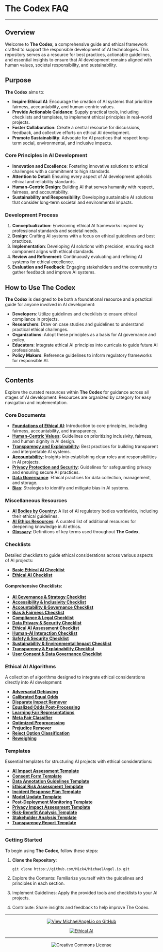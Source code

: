 # The Codex FAQ

---

## Overview

Welcome to **The Codex**, a comprehensive guide and ethical framework crafted to support the responsible development of AI technologies. This repository serves as a resource for best practices, actionable guidelines, and essential insights to ensure that AI development remains aligned with human values, societal responsibility, and sustainability.

## Purpose

**The Codex** aims to:

- **Inspire Ethical AI**: Encourage the creation of AI systems that prioritize fairness, accountability, and human-centric values.
- **Provide Actionable Guidance**: Supply practical tools, including checklists and templates, to implement ethical principles in real-world projects.
- **Foster Collaboration**: Create a central resource for discussions, feedback, and collective efforts on ethical AI development.
- **Promote Sustainability**: Advocate for AI practices that respect long-term social, environmental, and inclusive impacts.

### Core Principles in AI Development

- **Innovation and Excellence**: Fostering innovative solutions to ethical challenges with a commitment to high standards.
- **Attention to Detail**: Ensuring every aspect of AI development upholds ethical and reliability standards.
- **Human-Centric Design**: Building AI that serves humanity with respect, fairness, and accountability.
- **Sustainability and Responsibility**: Developing sustainable AI solutions that consider long-term societal and environmental impacts.

### Development Process

1. **Conceptualization**: Envisioning ethical AI frameworks inspired by professional standards and societal needs.
2. **Design**: Crafting AI systems with a focus on ethical guidelines and best practices.
3. **Implementation**: Developing AI solutions with precision, ensuring each component aligns with ethical standards.
4. **Review and Refinement**: Continuously evaluating and refining AI systems for ethical excellence.
5. **Evaluation and Feedback**: Engaging stakeholders and the community to gather feedback and improve AI systems.

## How to Use The Codex

**The Codex** is designed to be both a foundational resource and a practical guide for anyone involved in AI development:

- **Developers**: Utilize guidelines and checklists to ensure ethical compliance in projects.
- **Researchers**: Draw on case studies and guidelines to understand practical ethical challenges.
- **Organizations**: Adopt these principles as a basis for AI governance and policy.
- **Educators**: Integrate ethical AI principles into curricula to guide future AI professionals.
- **Policy Makers**: Reference guidelines to inform regulatory frameworks for responsible AI.

---

## Contents

Explore the curated resources within **The Codex** for guidance across all stages of AI development. Resources are organized by category for easy navigation and implementation.

### Core Documents

- **[Foundations of Ethical AI](https://github.com/M1ck4/MichaelAngel.io/blob/main/the_codex/archive/Foundations_of_Ethical_AI.md)**: Introduction to core principles, including fairness, accountability, and transparency.
- **[Human-Centric Values](https://github.com/M1ck4/MichaelAngel.io/blob/main/the_codex/archive/Human-Centric_Values.md)**: Guidelines on prioritizing inclusivity, fairness, and human dignity in AI design.
- **[Transparency and Explainability](https://github.com/M1ck4/MichaelAngel.io/blob/main/the_codex/archive/Transparency_and_Explainability.md)**: Best practices for building transparent and interpretable AI systems.
- **[Accountability](https://github.com/M1ck4/MichaelAngel.io/blob/main/the_codex/archive/Accountability.md)**: Insights into establishing clear roles and responsibilities in AI projects.
- **[Privacy Protection and Security](https://github.com/M1ck4/MichaelAngel.io/blob/main/the_codex/archive/Privacy_Protection_and_Security.md)**: Guidelines for safeguarding privacy and ensuring secure AI practices.
- **[Data Governance](https://github.com/M1ck4/MichaelAngel.io/blob/main/the_codex/archive/Data_Governance.md)**: Ethical practices for data collection, management, and storage.
- **[Bias](https://github.com/M1ck4/MichaelAngel.io/blob/main/the_codex/archive/Bias.md)**: Strategies to identify and mitigate bias in AI systems.

### Miscellaneous Resources

- **[AI Bodies by Country](https://github.com/M1ck4/MichaelAngel.io/blob/main/the_codex/misc/AI_Bodies_by_Country.md)**: A list of AI regulatory bodies worldwide, including their ethical guidelines.
- **[AI Ethics Resources](https://github.com/M1ck4/MichaelAngel.io/blob/main/the_codex/misc/AI_Ethics_Resources.md)**: A curated list of additional resources for deepening knowledge in AI ethics.
- **[Glossary](https://github.com/M1ck4/MichaelAngel.io/blob/main/the_codex/misc/Glossary.md)**: Definitions of key terms used throughout **The Codex**.

### Checklists

Detailed checklists to guide ethical considerations across various aspects of AI projects:

- **[Basic Ethical AI Checklist](https://github.com/M1ck4/MichaelAngel.io/blob/main/the_codex/checklists/Basic_Ethical_AI_Checklist.md)**
- **[Ethical AI Checklist](https://github.com/M1ck4/MichaelAngel.io/blob/main/the_codex/checklists/Ethical_AI_Checklist.md)**

#### Comprehensive Checklists:

- **[AI Governance & Strategy Checklist](https://github.com/M1ck4/MichaelAngel.io/blob/main/the_codex/checklists/comprehensive_checklists/AI_Governance_%26_Strategy_Checklist.md)**
- **[Accessibility & Inclusivity Checklist](https://github.com/M1ck4/MichaelAngel.io/blob/main/the_codex/checklists/comprehensive_checklists/Accessibility_%26_Inclusivity_Checklist.md)**
- **[Accountability & Governance Checklist](https://github.com/M1ck4/MichaelAngel.io/blob/main/the_codex/checklists/comprehensive_checklists/Accountability_%26_Governance_Checklist.md)**
- **[Bias & Fairness Checklist](https://github.com/M1ck4/MichaelAngel.io/blob/main/the_codex/checklists/comprehensive_checklists/Bias_%26_Fairness_Checklist.md)**
- **[Compliance & Legal Checklist](https://github.com/M1ck4/MichaelAngel.io/blob/main/the_codex/checklists/comprehensive_checklists/Compliance_%26_Legal_Checklist.md)**
- **[Data Privacy & Security Checklist](https://github.com/M1ck4/MichaelAngel.io/blob/main/the_codex/checklists/comprehensive_checklists/Data_Privacy_%26_Security_Checklist.md)**
- **[Ethical AI Assessment Checklist](https://github.com/M1ck4/MichaelAngel.io/blob/main/the_codex/checklists/comprehensive_checklists/Ethical_AI_Assessment_Checklist.md)**
- **[Human-AI Interaction Checklist](https://github.com/M1ck4/MichaelAngel.io/blob/main/the_codex/checklists/comprehensive_checklists/Human-AI_Interaction_Checklist.md)**
- **[Safety & Security Checklist](https://github.com/M1ck4/MichaelAngel.io/blob/main/the_codex/checklists/comprehensive_checklists/Safety_%26_Security_Checklist.md)**
- **[Sustainability & Environmental Impact Checklist](https://github.com/M1ck4/MichaelAngel.io/blob/main/the_codex/checklists/comprehensive_checklists/Sustainability_%26_Environmental_Impact_Checklist.md)**
- **[Transparency & Explainability Checklist](https://github.com/M1ck4/MichaelAngel.io/blob/main/the_codex/checklists/comprehensive_checklists/Transparency_%26_Explainability_Checklist.md)**
- **[User Consent & Data Governance Checklist](https://github.com/M1ck4/MichaelAngel.io/blob/main/the_codex/checklists/comprehensive_checklists/User_Consent_%26_Data_Governance_Checklist.md)**

### Ethical AI Algorithms

A collection of algorithms designed to integrate ethical considerations directly into AI development:

- **[Adversarial Debiasing](https://github.com/M1ck4/MichaelAngel.io/blob/main/the_codex/ethical_ai_algorithms/adversarial_debiasing.md)**
- **[Calibrated Equal Odds](https://github.com/M1ck4/MichaelAngel.io/blob/main/the_codex/ethical_ai_algorithms/calibrated_equal_odds_calibrating.md)**
- **[Disparate Impact Remover](https://github.com/M1ck4/MichaelAngel.io/blob/main/the_codex/ethical_ai_algorithms/disparate_impact_remover.md)**
- **[Equalized Odds Post-Processing](https://github.com/M1ck4/MichaelAngel.io/blob/main/the_codex/ethical_ai_algorithms/equalized_odds_post-processing.md)**
- **[Learning Fair Representations](https://github.com/M1ck4/MichaelAngel.io/blob/main/the_codex/ethical_ai_algorithms/learning_fair_representations.md)**
- **[Meta Fair Classifier](https://github.com/M1ck4/MichaelAngel.io/blob/main/the_codex/ethical_ai_algorithms/meta_fair_classifier.md)**
- **[Optimized Preprocessing](https://github.com/M1ck4/MichaelAngel.io/blob/main/the_codex/ethical_ai_algorithms/optimized_preprocessing.md)**
- **[Prejudice Remover](https://github.com/M1ck4/MichaelAngel.io/blob/main/the_codex/ethical_ai_algorithms/prejudice_remover.md)**
- **[Reject Option Classification](https://github.com/M1ck4/MichaelAngel.io/blob/main/the_codex/ethical_ai_algorithms/reject_option_classification.md)**
- **[Reweighing](https://github.com/M1ck4/MichaelAngel.io/blob/main/the_codex/ethical_ai_algorithms/reweighing.md)**

### Templates

Essential templates for structuring AI projects with ethical considerations:

- **[AI Impact Assessment Template](https://github.com/M1ck4/MichaelAngel.io/blob/main/the_codex/templates/AI_Impact_Assessment_Template.md)**
- **[Consent Form Template](https://github.com/M1ck4/MichaelAngel.io/blob/main/the_codex/templates/Consent_Form_Template.md)**
- **[Data Annotation Guidelines Template](https://github.com/M1ck4/MichaelAngel.io/blob/main/the_codex/templates/Data_Annotation_Guidelines_Template.md)**
- **[Ethical Risk Assessment Template](https://github.com/M1ck4/MichaelAngel.io/blob/main/the_codex/templates/Ethical_Risk_Assessment_Template.md)**
- **[Incident Response Plan Template](https://github.com/M1ck4/MichaelAngel.io/blob/main/the_codex/templates/Incident_Response_Plan_Template.md)**
- **[Model Update Template](https://github.com/M1ck4/MichaelAngel.io/blob/main/the_codex/templates/Model_Update_Template.md)**
- **[Post-Deployment Monitoring Template](https://github.com/M1ck4/MichaelAngel.io/blob/main/the_codex/templates/Post-Deployment_Monitoring_Template.md)**
- **[Privacy Impact Assessment Template](https://github.com/M1ck4/MichaelAngel.io/blob/main/the_codex/templates/Privacy_Impact_Assessment_Template.md)**
- **[Risk-Benefit Analysis Template](https://github.com/M1ck4/MichaelAngel.io/blob/main/the_codex/templates/Risk-Benefit_Analysis_Template.md)**
- **[Stakeholder Analysis Template](https://github.com/M1ck4/MichaelAngel.io/blob/main/the_codex/templates/Stakeholder_Analysis_Template.md)**
- **[Transparency Report Template](https://github.com/M1ck4/MichaelAngel.io/blob/main/the_codex/templates/Transparency_Report_Template.md)**

---

### Getting Started

To begin using **The Codex**, follow these steps:

1. **Clone the Repository**:

   ```
   git clone https://github.com/M1ck4/MichaelAngel.io.git

2. Explore the Contents: Familiarize yourself with the guidelines and principles in each section.

3. Implement Guidelines: Apply the provided tools and checklists to your AI projects.

4. Contribute: Share insights and feedback to help improve The Codex.

<div align="center">

---

[![View MichaelAngel.io on GitHub](https://img.shields.io/badge/GitHub-View%20MichaelAngel.io-blue?logo=github)](https://github.com/M1ck4/MichaelAngel.io)

[![Ethical AI](https://img.shields.io/badge/Ethical%20AI-Priority-orange.svg)](https://github.com/M1ck4/MichaelAngel.io/blob/main/docs/the_codex/AI_Artisians_FAQ.md) 

---

![Creative Commons License](https://img.shields.io/badge/License-CC%20BY--NC--SA%204.0-lightgrey?style=for-the-badge&logo=creative-commons&logoColor=white)
</div>
